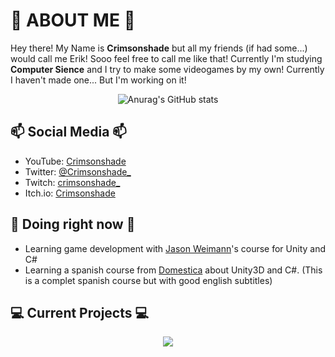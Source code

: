 <!-- Links zu projekten -->
[Workin-0]: https://github.com/crimsonshade/crimsonshade

# 👋 ABOUT ME 👋
Hey there! My Name is **Crimsonshade** but all my friends (if had some...) would call me Erik! Sooo feel free to call me like that! Currently I'm studying **Computer Sience** and I try to make some videogames by my own! Currently I haven't made one... But I'm working on it! 

<div align="center">

![Anurag's GitHub stats](https://github-readme-stats.vercel.app/api?username=crimsonshade&show_icons=true&theme=radical&hide=stars,prs&include_all_commits=true&custom_title=Crimsonshades+Stats)
                    
</div>
                    
## 📫 Social Media 📫
- YouTube: <a href="https://www.youtube.com/channel/UC2H7HblECA1_R2gWPjH26qw" target="_blank">Crimsonshade</a>
- Twitter: <a href="https://twitter.com/Crimsonshade_" target="_blank">@Crimsonshade_</a>
- Twitch: <a href="https://www.twitch.tv/crimsonshade_" target="_blank">crimsonshade_</a>
- Itch&#46;io: <a href="https://crimsonshade.itch.io" target="_blank">Crimsonshade</a>
## 🌱 Doing right now 🌱
- Learning game development with [Jason Weimann](https://www.youtube.com/channel/UCX_b3NNQN5bzExm-22-NVVg)'s course for Unity and C#
- Learning a spanish course from [Domestica](https://www.domestika.org/en/courses/716-introduction-to-unity-for-2d-video-games) about Unity3D and C#. (This is a complet spanish course but with good english subtitles)
## 💻 Current Projects 💻

<div align="center">

<!--CURRENT_PROJECTS_BEGIN-->
<a href="https://github.com/crimsonshade/crimsonshade">
  <img align="center" src="https://github-readme-stats.vercel.app/api/pin/?username=crimsonshade&repo=crimsonshade&show_icons=ture&theme=radical" />
</a><!--CURRENT_PROJECTS_END-->
</div> 
